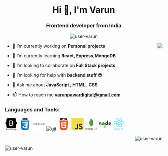 <h1 align="center">Hi 👋, I'm Varun</h1>
<h3 align="center">Frontend developer from India</h3>

<p align="center" > <img src="https://komarev.com/ghpvc/?username=user-varun&label=Profile%20views&color=0e75b6&style=flat" alt="user-varun" /> </p>

<img  align="right" src="https://c.tenor.com/mGgWY8RkgYMAAAAC/hello-world.gif">

- 🔭 I’m currently working on **Personal projects**

- 🌱 I’m currently learning **React, Express,MongoDB**

- 👯 I’m looking to collaborate on **Full Stack projects**

- 🤝 I’m looking for help with **backend stuff 😉**

- 💬 Ask me about **JavaScript , HTML , CSS**

- 📫 How to reach me **varunpawardigital@gmail.com**




<h3 align="left">Languages and Tools:</h3>
<p align="left"> <a href="https://getbootstrap.com" target="_blank" rel="noreferrer"> <img src="https://raw.githubusercontent.com/devicons/devicon/master/icons/bootstrap/bootstrap-plain-wordmark.svg" alt="bootstrap" width="40" height="40"/> </a> <a href="https://www.w3schools.com/css/" target="_blank" rel="noreferrer"> <img src="https://raw.githubusercontent.com/devicons/devicon/master/icons/css3/css3-original-wordmark.svg" alt="css3" width="40" height="40"/> </a> <a href="https://expressjs.com" target="_blank" rel="noreferrer"> <img src="https://raw.githubusercontent.com/devicons/devicon/master/icons/express/express-original-wordmark.svg" alt="express" width="40" height="40"/> </a> <a href="https://git-scm.com/" target="_blank" rel="noreferrer"> <img src="https://www.vectorlogo.zone/logos/git-scm/git-scm-icon.svg" alt="git" width="40" height="40"/> </a> <a href="https://www.w3.org/html/" target="_blank" rel="noreferrer"> <img src="https://raw.githubusercontent.com/devicons/devicon/master/icons/html5/html5-original-wordmark.svg" alt="html5" width="40" height="40"/> </a> <a href="https://developer.mozilla.org/en-US/docs/Web/JavaScript" target="_blank" rel="noreferrer"> <img src="https://raw.githubusercontent.com/devicons/devicon/master/icons/javascript/javascript-original.svg" alt="javascript" width="40" height="40"/> </a> <a href="https://www.mongodb.com/" target="_blank" rel="noreferrer"> <img src="https://raw.githubusercontent.com/devicons/devicon/master/icons/mongodb/mongodb-original-wordmark.svg" alt="mongodb" width="40" height="40"/> </a> <a href="https://nodejs.org" target="_blank" rel="noreferrer"> <img src="https://raw.githubusercontent.com/devicons/devicon/master/icons/nodejs/nodejs-original-wordmark.svg" alt="nodejs" width="40" height="40"/> </a> <a href="https://reactjs.org/" target="_blank" rel="noreferrer"> <img src="https://raw.githubusercontent.com/devicons/devicon/master/icons/react/react-original-wordmark.svg" alt="react" width="40" height="40"/> </a> </p>


<p>&nbsp;<img  align="right"  src="https://github-readme-stats.vercel.app/api?username=user-varun&show_icons=true&locale=en" alt="user-varun" /></p>

<p><img  src="https://github-readme-streak-stats.herokuapp.com/?user=user-varun&" alt="user-varun" /></p>



